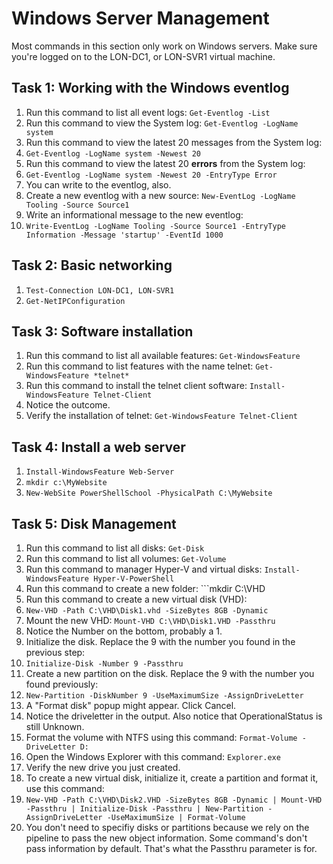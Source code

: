 # Windows Server Management

Most commands in this section only work on Windows servers. Make sure you're logged on to the LON-DC1, or LON-SVR1 virtual machine.

## Task 1: Working with the Windows eventlog
1. Run this command to list all event logs: ```Get-Eventlog -List```
1. Run this command to view the System log: ```Get-Eventlog -LogName system```
1. Run this command to view the latest 20 messages from the System log:
1. ```Get-Eventlog -LogName system -Newest 20```
1. Run this command to view the latest 20 **errors** from the System log:
1. ```Get-Eventlog -LogName system -Newest 20 -EntryType Error```
1. You can write to the eventlog, also.
1. Create a new eventlog with a new source: ```New-EventLog -LogName Tooling -Source Source1```
1. Write an informational message to the new eventlog:
1. ```Write-EventLog -LogName Tooling -Source Source1 -EntryType Information -Message 'startup' -EventId 1000```


## Task 2: Basic networking
1. ```Test-Connection LON-DC1, LON-SVR1```
1. ```Get-NetIPConfiguration```


## Task 3: Software installation
1. Run this command to list all available features: ```Get-WindowsFeature```
1. Run this command to list features with the name telnet: ```Get-WindowsFeature *telnet*```
1. Run this command to install the telnet client software: ```Install-WindowsFeature Telnet-Client```
1. Notice the outcome.
1. Verify the installation of telnet: ```Get-WindowsFeature Telnet-Client```


## Task 4: Install a web server
1. ```Install-WindowsFeature Web-Server```
1. ```mkdir c:\MyWebsite```
1. ```New-WebSite PowerShellSchool -PhysicalPath C:\MyWebsite```


## Task 5: Disk Management
1. Run this command to list all disks: ```Get-Disk```
1. Run this command to list all volumes: ```Get-Volume```
1. Run this command to manager Hyper-V and virtual disks: ```Install-WindowsFeature Hyper-V-PowerShell```
1. Run this command to create a new folder: ```mkdir C:\VHD
1. Run this command to create a new virtual disk (VHD):
1. ```New-VHD -Path C:\VHD\Disk1.vhd -SizeBytes 8GB -Dynamic```
1. Mount the new VHD: ```Mount-VHD C:\VHD\Disk1.VHD -Passthru```
1. Notice the Number on the bottom, probably a 1.
1. Initialize the disk. Replace the 9 with the number you found in the previous step:
1. ```Initialize-Disk -Number 9 -Passthru```
1. Create a new partition on the disk. Replace the 9 with the number you found previously:
1. ```New-Partition -DiskNumber 9 -UseMaximumSize -AssignDriveLetter```
1. A "Format disk" popup might appear. Click Cancel.
1. Notice the driveletter in the output. Also notice that OperationalStatus is still Unknown.
1. Format the volume with NTFS using this command: ```Format-Volume -DriveLetter D:```
1. Open the Windows Explorer with this command: ```Explorer.exe```
1. Verify the new drive you just created.
1. To create a new virtual disk, initialize it, create a partition and format it, use this command:
1. ```New-VHD -Path C:\VHD\Disk2.VHD -SizeBytes 8GB -Dynamic | Mount-VHD -Passthru | Initialize-Disk -Passthru | New-Partition -AssignDriveLetter -UseMaximumSize | Format-Volume```
1. You don't need to specifiy disks or partitions because we rely on the pipeline to pass the new object information. Some command's don't pass information by default. That's what the Passthru parameter is for.


